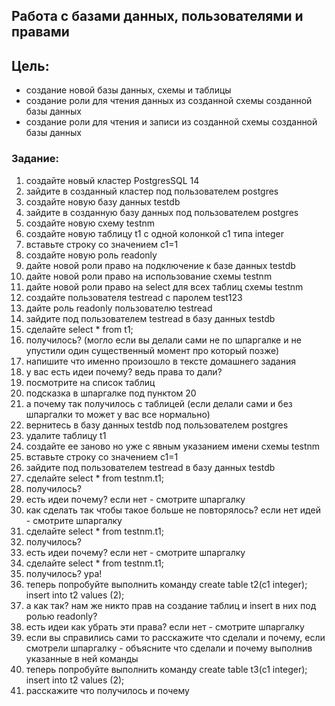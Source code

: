 ## Работа с базами данных, пользователями и правами

## Цель:
- создание новой базы данных, схемы и таблицы
- создание роли для чтения данных из созданной схемы созданной базы данных
- создание роли для чтения и записи из созданной схемы созданной базы данных

### Задание:
1. создайте новый кластер PostgresSQL 14
2. зайдите в созданный кластер под пользователем postgres
3. создайте новую базу данных testdb
4. зайдите в созданную базу данных под пользователем postgres
5. создайте новую схему testnm
6. создайте новую таблицу t1 с одной колонкой c1 типа integer
7. вставьте строку со значением c1=1
8. создайте новую роль readonly
9. дайте новой роли право на подключение к базе данных testdb 
10. дайте новой роли право на использование схемы testnm 
11. дайте новой роли право на select для всех таблиц схемы testnm 
12. создайте пользователя testread с паролем test123 
13. дайте роль readonly пользователю testread 
14. зайдите под пользователем testread в базу данных testdb 
15. сделайте select * from t1; 
16. получилось? (могло если вы делали сами не по шпаргалке и не упустили один существенный момент про который позже)
17. напишите что именно произошло в тексте домашнего задания 
18. у вас есть идеи почему? ведь права то дали? 
19. посмотрите на список таблиц 
20. подсказка в шпаргалке под пунктом 20 
21. а почему так получилось с таблицей (если делали сами и без шпаргалки то может у вас все нормально)
22. вернитесь в базу данных testdb под пользователем postgres 
23. удалите таблицу t1 
24. создайте ее заново но уже с явным указанием имени схемы testnm 
25. вставьте строку со значением c1=1 
26. зайдите под пользователем testread в базу данных testdb 
27. сделайте select * from testnm.t1; 
28. получилось? 
29. есть идеи почему? если нет - смотрите шпаргалку 
30. как сделать так чтобы такое больше не повторялось? если нет идей - смотрите шпаргалку 
31. сделайте select * from testnm.t1; 
32. получилось? 
33. есть идеи почему? если нет - смотрите шпаргалку 
34. сделайте select * from testnm.t1; 
35. получилось? ура!
36. теперь попробуйте выполнить команду create table t2(c1 integer); insert into t2 values (2); 
37. а как так? нам же никто прав на создание таблиц и insert в них под ролью readonly? 
38. есть идеи как убрать эти права? если нет - смотрите шпаргалку 
39. если вы справились сами то расскажите что сделали и почему, если смотрели шпаргалку - объясните что сделали и почему выполнив указанные в ней команды 
40. теперь попробуйте выполнить команду create table t3(c1 integer); insert into t2 values (2); 
41. расскажите что получилось и почему
